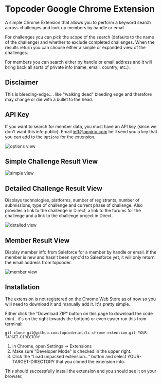 # Topcoder Google Chrome Extension

A simple Chrome Extension that allows you to perform a keyword search across challenges and look up members by handle or email.

For challenges you can pick the scope of the search (defaults to the name of the challenge) and whether to exclude completed challenges. When the results return you can choose either a simple or expanded view of the challenges.

For members you can search either by handle or email address and it will bring back all sorts of private info (name, email, country, etc.).

## Disclaimer

This is bleeding-edge.... like "walking dead" bleeding edge and therefore may change or die with a bullet to the head.

## API Key

If you want to search for member data, you must have an API key (since we don't want this info public). Email jeff@appirio.com he'll send you a key that you can add to the `Options` for the extension.

![options view](https://github.com/topcoderinc/tc-chrome-extension/blob/master/images/screenshot-options.png?raw=true)

## Simple Challenge Result View

![simple view](https://github.com/topcoderinc/tc-chrome-extension/blob/master/images/screenshot-simple.png?raw=true)

## Detailed Challenge Result View

Displays technologies, platforms, number of registrants, number of submissions, type of challenge and current phase of challenge. Also provides a link to the challenge in Direct, a link to the forums for the challenge and a link to the challenge project in Direct.

![detailed view](https://raw.githubusercontent.com/topcoderinc/tc-chrome-extension/master/images/screenshot-detailed.png)

## Member Result View

Display member info from Saleforce for a member by handle or email. If the member is new and hasn't been sync'd to Salesforce yet, it will only return the email address from topcoder.

![member  view](https://github.com/topcoderinc/tc-chrome-extension/blob/master/images/screenshot-member.png?raw=true)

## Installation

The extension is not registered on the Chrome Web Store as of now so you will need to download it and manually add it. It's pretty simple.

Either click the "Download ZIP" button on this page to download the code (hint.. it's on the right towards the bottom) or even easier run this from terminal:

    git clone git@github.com:topcoderinc/tc-chrome-extension.git YOUR-TARGET-DIRECTORY

1. In Chrome, open Settings -> Extensions  
2. Make sure "Developer Mode" is checked in the upper right.  
3. Click the "Load unpacked extension..." button and select YOUR-TARGET-DIRECTORY that you cloned the extension into.

This should successfully install the extension and you should see it on your browser.

